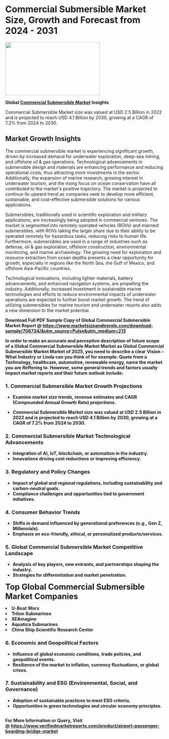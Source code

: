 <H1>Commercial Submersible Market Size, Growth and Forecast from 2024 - 2031</H1><img class="aligncenter size-medium wp-image-584254" src="https://thirdeyenews.in/wp-content/uploads/2024/09/Global-Market-Research-300x168.jpeg" alt="" width="300" height="168" /><p><strong>Global&nbsp;<a href="https://www.marketsizeandtrends.com/download-sample/706734/&amp;utm_source=Pulse&amp;utm_medium=213">Commercial Submersible Market</a> Insights</strong></p><p>Commercial Submersible Market size was valued at USD 2.5 Billion in 2022 and is projected to reach USD 4.1 Billion by 2030, growing at a CAGR of 7.2% from 2024 to 2030.</p><p><h2>Market Growth Insights</h2> <p>The commercial submersible market is experiencing significant growth, driven by increased demand for underwater exploration, deep-sea mining, and offshore oil & gas operations. Technological advancements in submersible design and materials are enhancing performance and reducing operational costs, thus attracting more investments in the sector. Additionally, the expansion of marine research, growing interest in underwater tourism, and the rising focus on ocean conservation have all contributed to the market's positive trajectory. The market is projected to continue its upward trend as companies seek to develop more efficient, sustainable, and cost-effective submersible solutions for various applications.</p> <p><strong></strong></p> <p>Submersibles, traditionally used in scientific exploration and military applications, are increasingly being adopted in commercial ventures. The market is segmented into remotely operated vehicles (ROVs) and manned submersibles, with ROVs taking the larger share due to their ability to be operated remotely for hazardous tasks, reducing risks to human life. Furthermore, submersibles are used in a range of industries such as defense, oil & gas exploration, offshore construction, environmental monitoring, and marine archaeology. The growing need for exploration and resource extraction from ocean depths presents a clear opportunity for growth, especially in regions like the North Sea, the Gulf of Mexico, and offshore Asia-Pacific countries. <p>Technological innovations, including lighter materials, battery advancements, and enhanced navigation systems, are propelling the industry. Additionally, increased investment in sustainable marine technologies and efforts to reduce environmental impacts of underwater operations are expected to further boost market growth. The trend of utilizing submersibles for marine tourism and underwater resorts also adds a new dimension to the market potential.</p> <p><strong></p><p><span class=""><strong>Download Full PDF Sample Copy of Global Commercial Submersible Market Report</strong> @ <a href="https://www.marketsizeandtrends.com/download-sample/706734/&amp;utm_source=Pulse&amp;utm_medium=213" target="_blank">https://www.marketsizeandtrends.com/download-sample/706734/&amp;utm_source=Pulse&amp;utm_medium=213</a></span></p><p>In order to make an accurate and perceptive description of future scope of a Global&nbsp;Commercial Submersible Market Market as Global&nbsp;Commercial Submersible Market Market of 2025, you need to describe a clear Vision &ndash; What Industry or Linda can you think of for example: Quote from a Technology, healthcare, automotive, renewable energy, name the market you are Reffering to. However, some general trends and factors usually impact market reports and their future outlook include:</p><h3>1.&nbsp;<strong>Commercial Submersible Market Growth Projections</strong></h3><ul><li>Examine market size trends, revenue estimates and CAGR (Compounded Annual Growth Rate) projections.</li><li><p>Commercial Submersible Market size was valued at USD 2.5 Billion in 2022 and is projected to reach USD 4.1 Billion by 2030, growing at a CAGR of 7.2% from 2024 to 2030.</p></li></ul><h3>2.&nbsp;<strong>Commercial Submersible Market Technological Advancements</strong></h3><ul><li>Integration of AI, IoT, blockchain, or automation in the industry.</li><li>Innovations driving cost reductions or improving efficiency.</li></ul><h3>3.&nbsp;<strong>Regulatory and Policy Changes</strong></h3><ul><li>Impact of global and regional regulations, including sustainability and carbon-neutral goals.</li><li>Compliance challenges and opportunities tied to government initiatives.</li></ul><h3>4.&nbsp;<strong>Consumer Behavior Trends</strong></h3><ul><li>Shifts in demand influenced by generational preferences (e.g., Gen Z, Millennials).</li><li>Emphasis on eco-friendly, ethical, or personalized products/services.</li></ul><h3>5.&nbsp;<strong>Global Commercial Submersible Market Competitive Landscape</strong></h3><ul><li>Analysis of key players, new entrants, and partnerships shaping the industry.</li><li>Strategies for differentiation and market penetration.</li></ul><p data-pm-slice="1 1 []"><span style="color: inherit; font-family: inherit; font-size: 25px;">Top Global Commercial Submersible Market Companies</span></p><div class="" data-test-id=""><p><li>U-Boat Worx</li><li> Triton Submarines</li><li> SEAmagine</li><li> Aquatica Submarines</li><li> China Ship Scientific Research Center</li></p></div><h3>6.&nbsp;<strong>Economic and Geopolitical Factors</strong></h3><ul><li>Influence of global economic conditions, trade policies, and geopolitical events.</li><li>Resilience of the market to inflation, currency fluctuations, or global crises.</li></ul><h3>7.&nbsp;<strong>Sustainability and ESG (Environmental, Social, and Governance)</strong></h3><ul><li>Adoption of sustainable practices to meet ESG criteria.</li><li>Opportunities in green technologies and circular economy principles.</li></ul><h2><strong style="font-size: 14px;">For More Information or Query, Visit @&nbsp;</strong><a style="background-color: #ffffff; font-size: 14px;" href="https://www.marketsizeandtrends.com/report/commercial-submersible-market/" target="_blank">https://www.verifiedmarketreports.com/product/airport-passenger-boarding-bridge-market</a></h2>
